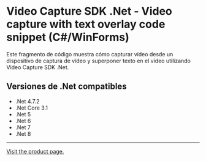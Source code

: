 ﻿# Video Capture SDK .Net - Video capture with text overlay code snippet (C#/WinForms)

Este fragmento de código muestra cómo capturar vídeo desde un dispositivo de captura de vídeo y superponer texto en el vídeo utilizando Video Capture SDK .Net.

## Versiones de .Net compatibles

* .Net 4.7.2
* .Net Core 3.1
* .Net 5
* .Net 6
* .Net 7
* .Net 8

---

[Visit the product page.](https://www.visioforge.com/video-capture-sdk-net)
